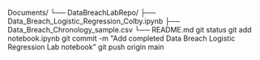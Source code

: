 Documents/
 └── DataBreachLabRepo/
      ├── Data_Breach_Logistic_Regression_Colby.ipynb
      ├── Data_Breach_Chronology_sample.csv
      └── README.md
git status
git add notebook.ipynb
git commit -m "Add completed Data Breach Logistic Regression Lab notebook"
git push origin main
